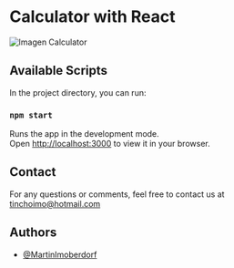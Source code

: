 # Calculator with React

<img src="https://github.com/MartinImoberdorf/CalculatorWithReact/blob/master/Imgs/Image.PNG" alt="Imagen Calculator" />


## Available Scripts

In the project directory, you can run:

### `npm start`

Runs the app in the development mode.\
Open [http://localhost:3000](http://localhost:3000) to view it in your browser.

## Contact
For any questions or comments, feel free to contact us at tinchoimo@hotmail.com

## Authors

- [@MartinImoberdorf](https://www.github.com/MartinImoberdorf)
